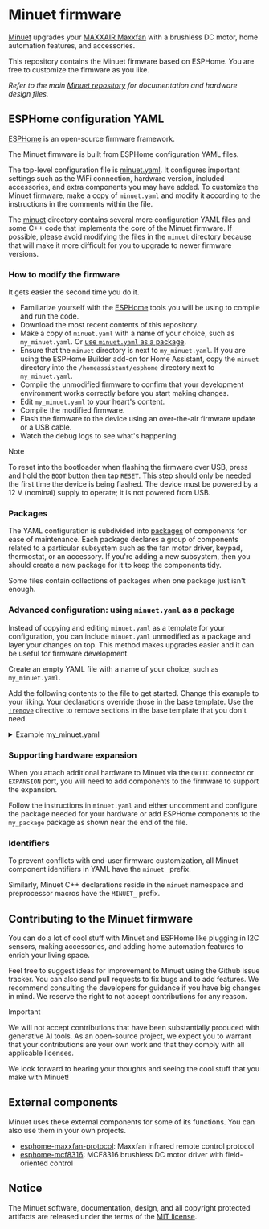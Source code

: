 # Minuet firmware

[Minuet](https://github.com/brown-studios/minuet) upgrades your [MAXXAIR Maxxfan](https://www.maxxair.com/products/fans/maxxfan-deluxe/) with a brushless DC motor, home automation features, and accessories.

This repository contains the Minuet firmware based on ESPHome.  You are free to customize the firmware as you like.

*Refer to the main [Minuet repository](https://github.com/brown-studios/minuet) for documentation and hardware design files.*

## ESPHome configuration YAML

[ESPHome](https://esphome.io/) is an open-source firmware framework.

The Minuet firmware is built from ESPHome configuration YAML files.

The top-level configuration file is [minuet.yaml](./minuet.yaml).  It configures important settings such as the WiFi connection, hardware version, included accessories, and extra components you may have added.  To customize the Minuet firmware, make a copy of `minuet.yaml` and modify it according to the instructions in the comments within the file.

The [minuet](./minuet) directory contains several more configuration YAML files and some C++ code that implements the core of the Minuet firmware.  If possible, please avoid modifying the files in the `minuet` directory because that will make it more difficult for you to upgrade to newer firmware versions.

### How to modify the firmware

It gets easier the second time you do it.

- Familiarize yourself with the [ESPHome](https://esphome.io/) tools you will be using to compile and run the code.
- Download the most recent contents of this repository.
- Make a copy of `minuet.yaml` with a name of your choice, such as `my_minuet.yaml`.  Or [use `minuet.yaml` as a package](#advanced-configuration-using-minuetyaml-as-a-package).
- Ensure that the `minuet` directory is next to `my_minuet.yaml`.  If you are using the ESPHome Builder add-on for Home Assistant, copy the `minuet` directory into the `/homeassistant/esphome` directory next to `my_minuet.yaml`.
- Compile the unmodified firmware to confirm that your development environment works correctly before you start making changes.
- Edit `my_minuet.yaml` to your heart's content.
- Compile the modified firmware.
- Flash the firmware to the device using an over-the-air firmware update or a USB cable.
- Watch the debug logs to see what's happening.

> [!NOTE]
> To reset into the bootloader when flashing the firmware over USB, press and hold the `BOOT` button then tap `RESET`.  This step should only be needed the first time the device is being flashed.  The device must be powered by a 12 V (nominal) supply to operate; it is not powered from USB.

### Packages

The YAML configuration is subdivided into [packages](https://esphome.io/components/packages/) of components for ease of maintenance.  Each package declares a group of components related to a particular subsystem such as the fan motor driver, keypad, thermostat, or an accessory.  If you're adding a new subsystem, then you should create a new package for it to keep the components tidy.

Some files contain collections of packages when one package just isn't enough.

### Advanced configuration: using `minuet.yaml` as a package

Instead of copying and editing `minuet.yaml` as a template for your configuration, you can include `minuet.yaml` unmodified as a package and layer your changes on top.  This method makes upgrades easier and it can be useful for firmware development.

Create an empty YAML file with a name of your choice, such as `my_minuet.yaml`.

Add the following contents to the file to get started.  Change this example to your liking.  Your declarations override those in the base template.  Use the [`!remove`]((https://esphome.io/components/packages/)) directive to remove sections in the base template that you don't need.

<details>
<summary>Example my_minuet.yaml</summary>

```yaml
# There are many Minuet configurations and this one is mine
packages:
  # Include the base configuration template
  template: !include minuet.yaml

  # Apply customizations to the template
  custom:
    # Give your Minuet a custom name
    esphome:
      name: my-minuet
      friendly_name: My Minuet
      name_add_mac_suffix: false

    # Set the WiFi credentials for your network and remove the captive portal to
    # improve security and reliability.
    wifi:
      ssid: !secret wifi_ssid
      password: !secret wifi_password
      fast_connect: true
      ap: !remove
    captive_portal: !remove

    # If you plan to make changes to the core firmware with Minuet plugged into your
    # computer via USB (instead of WiFi), set `baud_rate` to enable USB and UART logging.
    logger:
      level: DEBUG
      baud_rate: 921600
```
</details>

### Supporting hardware expansion

When you attach additional hardware to Minuet via the `QWIIC` connector or `EXPANSION` port, you will need to add components to the firmware to support the expansion.

Follow the instructions in `minuet.yaml` and either uncomment and configure the package needed for your hardware or add ESPHome components to the `my_package` package as shown near the end of the file.

### Identifiers

To prevent conflicts with end-user firmware customization, all Minuet component identifiers in YAML have the `minuet_` prefix.

Similarly, Minuet C++ declarations reside in the `minuet` namespace and preprocessor macros have the `MINUET_` prefix.

## Contributing to the Minuet firmware

You can do a lot of cool stuff with Minuet and ESPHome like plugging in I2C sensors, making accessories, and adding home automation features to enrich your living space.

Feel free to suggest ideas for improvement to Minuet using the Github issue tracker.  You can also send pull requests to fix bugs and to add features.  We recommend consulting the developers for guidance if you have big changes in mind.  We reserve the right to not accept contributions for any reason.

> [!IMPORTANT]
> We will not accept contributions that have been substantially produced with generative AI tools.  As an open-source project, we expect you to warrant that your contributions are your own work and that they comply with all applicable licenses.

We look forward to hearing your thoughts and seeing the cool stuff that you make with Minuet!

## External components

Minuet uses these external components for some of its functions.  You can also use them in your own projects.

- [esphome-maxxfan-protocol](https://github.com/brown-studios/esphome-maxxfan-protocol): Maxxfan infrared remote control protocol
- [esphome-mcf8316](https://github.com/brown-studios/esphome-mcf8316): MCF8316 brushless DC motor driver with field-oriented control

## Notice

The Minuet software, documentation, design, and all copyright protected artifacts are released under the terms of the [MIT license](LICENSE).
